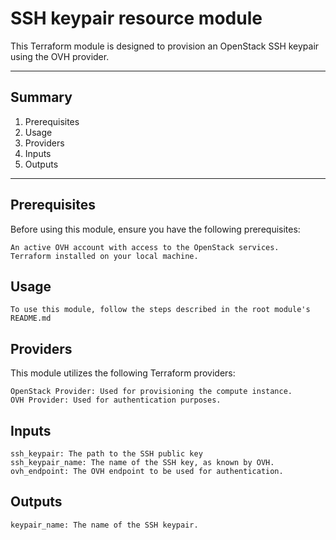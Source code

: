 # SSH keypair resource module

This Terraform module is designed to provision an OpenStack SSH keypair using the OVH provider.

---

## Summary

1. Prerequisites
2. Usage
3. Providers
4. Inputs
5. Outputs

---

## Prerequisites

Before using this module, ensure you have the following prerequisites:

    An active OVH account with access to the OpenStack services.
    Terraform installed on your local machine.


## Usage

    To use this module, follow the steps described in the root module's README.md


## Providers

This module utilizes the following Terraform providers:

    OpenStack Provider: Used for provisioning the compute instance.
    OVH Provider: Used for authentication purposes.


## Inputs

    ssh_keypair: The path to the SSH public key 
    ssh_keypair_name: The name of the SSH key, as known by OVH.
    ovh_endpoint: The OVH endpoint to be used for authentication.


## Outputs

    keypair_name: The name of the SSH keypair.


